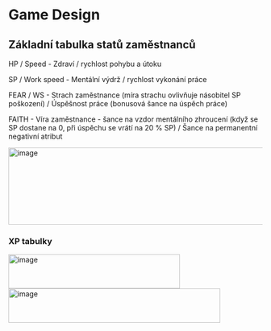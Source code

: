 # Game Design
## Základní tabulka statů zaměstnanců 

HP / Speed - Zdraví / rychlost pohybu a útoku

SP / Work speed - Mentální výdrž / rychlost vykonání práce

FEAR / WS - Strach zaměstnance (míra strachu ovlivňuje násobitel SP poškození) / Úspěšnost práce (bonusová šance na úspěch práce)

FAITH - Víra zaměstnance - šance na vzdor mentálního zhroucení (když se SP dostane na 0, při úspěchu se vrátí na 20 % SP) / Šance na permanentní negativní atribut 


<img width="591" height="153" alt="image" src="https://github.com/user-attachments/assets/f7880706-9140-41ac-9fc1-677fc74d4348" />

### XP tabulky

<img width="340" height="68" alt="image" src="https://github.com/user-attachments/assets/cb00ff47-4fd0-4f75-a915-8b0624bcaa47" />

<img width="420" height="68" alt="image" src="https://github.com/user-attachments/assets/a9545469-46d3-4eed-b227-6c908cb179bb" />


